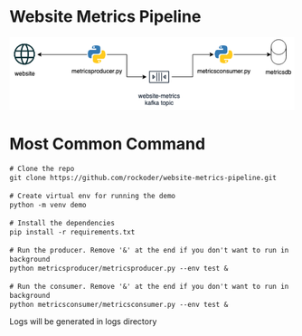 # Website Metrics Pipeline

![](docs/arch-diag.png)

# Most Common Command

```
# Clone the repo
git clone https://github.com/rockoder/website-metrics-pipeline.git

# Create virtual env for running the demo
python -m venv demo

# Install the dependencies
pip install -r requirements.txt

# Run the producer. Remove '&' at the end if you don't want to run in background
python metricsproducer/metricsproducer.py --env test &

# Run the consumer. Remove '&' at the end if you don't want to run in background
python metricsconsumer/metricsconsumer.py --env test &

```

Logs will be generated in logs directory

